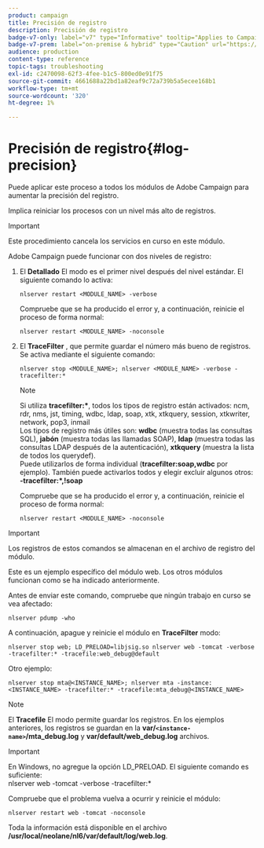 ```yaml
---
product: campaign
title: Precisión de registro
description: Precisión de registro
badge-v7-only: label="v7" type="Informative" tooltip="Applies to Campaign Classic v7 only"
badge-v7-prem: label="on-premise & hybrid" type="Caution" url="https://experienceleague.adobe.com/docs/campaign-classic/using/installing-campaign-classic/architecture-and-hosting-models/hosting-models-lp/hosting-models.html" tooltip="Applies to on-premise and hybrid deployments only"
audience: production
content-type: reference
topic-tags: troubleshooting
exl-id: c2470098-62f3-4fee-b1c5-800ed0e91f75
source-git-commit: 4661688a22bd1a82eaf9c72a739b5a5ecee168b1
workflow-type: tm+mt
source-wordcount: '320'
ht-degree: 1%

---
```


# Precisión de registro{#log-precision}



Puede aplicar este proceso a todos los módulos de Adobe Campaign para aumentar la precisión del registro.

Implica reiniciar los procesos con un nivel más alto de registros.

>[!IMPORTANT]
>
>Este procedimiento cancela los servicios en curso en este módulo.

Adobe Campaign puede funcionar con dos niveles de registro:

1. El **Detallado** El modo es el primer nivel después del nivel estándar. El siguiente comando lo activa:

   ```
   nlserver restart <MODULE_NAME> -verbose 
   ```

   Compruebe que se ha producido el error y, a continuación, reinicie el proceso de forma normal:

   ```
   nlserver restart <MODULE_NAME> -noconsole
   ```

1. El **TraceFilter** , que permite guardar el número más bueno de registros. Se activa mediante el siguiente comando:

   ```
   nlserver stop <MODULE_NAME>; nlserver <MODULE_NAME> -verbose -tracefilter:*
   ```

   >[!NOTE]
   >
   >Si utiliza **tracefilter:&#42;**, todos los tipos de registro están activados: ncm, rdr, nms, jst, timing, wdbc, ldap, soap, xtk, xtkquery, session, xtkwriter, network, pop3, inmail\
   >Los tipos de registro más útiles son: **wdbc** (muestra todas las consultas SQL), **jabón** (muestra todas las llamadas SOAP), **ldap** (muestra todas las consultas LDAP después de la autenticación), **xtkquery** (muestra la lista de todos los querydef).\
   >Puede utilizarlos de forma individual (**tracefilter:soap,wdbc** por ejemplo). También puede activarlos todos y elegir excluir algunos otros: **-tracefilter:&#42;,!soap**

   Compruebe que se ha producido el error y, a continuación, reinicie el proceso de forma normal:

   ```
   nlserver restart <MODULE_NAME> -noconsole
   ```

>[!IMPORTANT]
>
>Los registros de estos comandos se almacenan en el archivo de registro del módulo.

Este es un ejemplo específico del módulo web. Los otros módulos funcionan como se ha indicado anteriormente.

Antes de enviar este comando, compruebe que ningún trabajo en curso se vea afectado:

```
nlserver pdump -who
```

A continuación, apague y reinicie el módulo en **TraceFilter** modo:

```
nlserver stop web; LD_PRELOAD=libjsig.so nlserver web -tomcat -verbose -tracefilter:* -tracefile:web_debug@default
```

Otro ejemplo:

```
nlserver stop mta@<INSTANCE_NAME>; nlserver mta -instance:<INSTANCE_NAME> -tracefilter:* -tracefile:mta_debug@<INSTANCE_NAME>
```

>[!NOTE]
>
>El **Tracefile** El modo permite guardar los registros. En los ejemplos anteriores, los registros se guardan en la **var/`<instance-name>`/mta_debug.log** y **var/default/web_debug.log** archivos.

>[!IMPORTANT]
>
>En Windows, no agregue la opción LD_PRELOAD. El siguiente comando es suficiente:\
>nlserver web -tomcat -verbose -tracefilter:&#42;

Compruebe que el problema vuelva a ocurrir y reinicie el módulo:

```
nlserver restart web -tomcat -noconsole
```

Toda la información está disponible en el archivo **/usr/local/neolane/nl6/var/default/log/web.log**.
